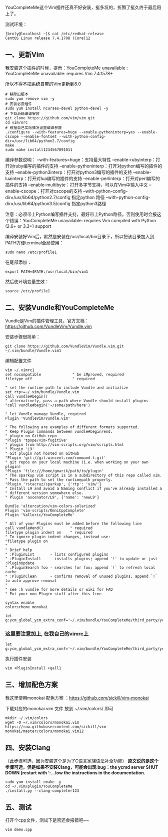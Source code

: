 YouCompleteMe这个Vim插件还真不好安装，挺多坑的，折腾了挺久终于最后用上了。

测试环境：

```
[broly@localhost ~]$ cat /etc/redhat-release 
CentOS Linux release 7.4.1708 (Core)12
```

## 一、更新Vim

我安装这个插件的时候，提示：YouCompleteMe unavailable : YouCompleteMe unavailable: requires Vim 7.4.1578+

所以不得不把系统自带的Vim更新到8.0

```
# 移除旧版本
sudo yum remove vim -y
# 安装必要组件
sudo yum install ncurses-devel python-devel -y
# 下载源码编译安装
git clone https://github.com/vim/vim.git
cd vim/src
# 根据自己实际情况设置编译参数
./configure --with-features=huge --enable-pythoninterp=yes --enable-cscope --enable-fontset --with-python-config-dir=/usr/lib64/python2.7/config
make
sudo make install1234567891011
```

编译参数说明：
–with-features=huge：支持最大特性
–enable-rubyinterp：打开对ruby编写的插件的支持
–enable-pythoninterp：打开对python编写的插件的支持
–enable-python3interp：打开对python3编写的插件的支持
–enable-luainterp：打开对lua编写的插件的支持
–enable-perlinterp：打开对perl编写的插件的支持
–enable-multibyte：打开多字节支持，可以在Vim中输入中文
–enable-cscope：打开对cscope的支持
–with-python-config-dir=/usr/lib64/python2.7/config 指定python 路径
–with-python-config-dir=/usr/lib64/python3.5/config 指定python3路径

注意：必须带上Python编写插件支持，最好带上Python路径，否则使用时会报这个错误：YouCompleteMe unavailable: requires Vim compiled with Python (2.6+ or 3.3+) support

编译安装好Vim后，默然是安装在/usr/local/bin目录下，所以把该目录加入到PATH方便terminal全局使用：

```
sudo nano /etc/profile1
```

在尾部添加：

```
export PATH=$PATH:/usr/local/bin/vim1
```

然后使环境变量生效：

```
source /etc/profile1
```

## 二、安装Vundle和YouCompleteMe

Vundle是Vim的插件管理工具，官方文档：https://github.com/VundleVim/Vundle.vim

安装步骤很简单：

```
git clone https://github.com/VundleVim/Vundle.vim.git ~/.vim/bundle/Vundle.vim1
```

编辑配置文件

```
vim ~/.vimrc1
set nocompatible              " be iMproved, required
filetype off                  " required

" set the runtime path to include Vundle and initialize
set rtp+=~/.vim/bundle/Vundle.vim
call vundle#begin()
" alternatively, pass a path where Vundle should install plugins
"call vundle#begin('~/some/path/here')

" let Vundle manage Vundle, required
Plugin 'VundleVim/Vundle.vim'

" The following are examples of different formats supported.
" Keep Plugin commands between vundle#begin/end.
" plugin on GitHub repo
"Plugin 'tpope/vim-fugitive'
" plugin from http://vim-scripts.org/vim/scripts.html
" Plugin 'L9'
" Git plugin not hosted on GitHub
"Plugin 'git://git.wincent.com/command-t.git'
" git repos on your local machine (i.e. when working on your own plugin)
"Plugin 'file:///home/gmarik/path/to/plugin'
" The sparkup vim script is in a subdirectory of this repo called vim.
" Pass the path to set the runtimepath properly.
"Plugin 'rstacruz/sparkup', {'rtp': 'vim/'}
" Install L9 and avoid a Naming conflict if you've already installed a
" different version somewhere else.
" Plugin 'ascenator/L9', {'name': 'newL9'}

Bundle 'altercation/vim-colors-solarized'
Plugin 'vim-scripts/OmniCppComplete'
Plugin 'Valloric/YouCompleteMe'

" All of your Plugins must be added before the following line
call vundle#end()            " required
filetype plugin indent on    " required
" To ignore plugin indent changes, instead use:
"filetype plugin on
"
" Brief help
" :PluginList       - lists configured plugins
" :PluginInstall    - installs plugins; append `!` to update or just :PluginUpdate
" :PluginSearch foo - searches for foo; append `!` to refresh local cache
" :PluginClean      - confirms removal of unused plugins; append `!` to auto-approve removal
"
" see :h vundle for more details or wiki for FAQ
" Put your non-Plugin stuff after this line

syntax enable
colorscheme monokai

let g:ycm_global_ycm_extra_conf='~/.vim/bundle/YouCompleteMe/third_party/ycmd/cpp/ycm/.ycm_extra_conf.py'12345678910111213141516171819202122232425262728293031323334353637383940414243444546474849505152
```

### **这里要注意加上, 在我自己的vimrc上**

```
let g:ycm_global_ycm_extra_conf='~/.vim/bundle/YouCompleteMe/third_party/ycmd/cpp/ycm/.ycm_extra_conf.py'1
```

执行插件安装

```
vim +PluginInstall +qall1
```

## 三、增加配色方案

我这里使用monokai 配色方案 ：https://github.com/sickill/vim-monokai

下载对应的monokai.vim 文件 放到 ~/.vim/colors/ 即可

```
mkdir ~/.vim/colors
wget -O ~/.vim/colors/monokai.vim https://raw.githubusercontent.com/sickill/vim-monokai/master/colors/monokai.vim12
```

## 四、安装Clang

（此步骤可选，因为安装这个是为了C语言家族语法补全功能）
**原文说的是这个步骤可选，但是如果不安装Clang，可能会出现 bug：the ycmd server SHUT DOWN (restart with ‘:…low the instructions in the documentation.**

```
sudo yum install cmake -y
cd ~/.vim/plugin/YouCompleteMe  
./install.py --clang-completer123
```

## 五、测试

打开个cpp文件，测试下是否还会报错吧~~

```
vim demo.cpp
```